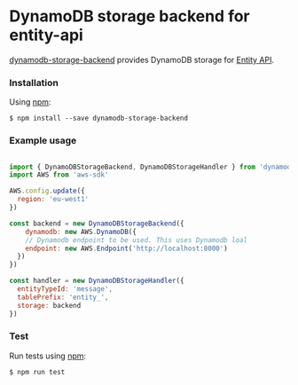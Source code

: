 # DynamoDB storage backend for entity-api
[dynamodb-storage-backend](https://www.npmjs.com/package/dynamodb-storage-backend) provides DynamoDB storage for [Entity API](https://www.npmjs.org/package/entity-api).

### Installation

Using [npm](https://www.npmjs.com/):

    $ npm install --save dynamodb-storage-backend

### Example usage

```js

import { DynamoDBStorageBackend, DynamoDBStorageHandler } from 'dynamodb-storage-backend'
import AWS from 'aws-sdk'

AWS.config.update({
  region: 'eu-west1'
})

const backend = new DynamoDBStorageBackend({
    dynamodb: new AWS.DynamoDB({
    // Dynamodb endpoint to be used. This uses Dynamodb loal
    endpoint: new AWS.Endpoint('http://localhost:8000')
  })
})

const handler = new DynamoDBStorageHandler({
  entityTypeId: 'message',
  tablePrefix: 'entity_',
  storage: backend
})

```

### Test
Run tests using [npm](https://www.npmjs.com/):

    $ npm run test
